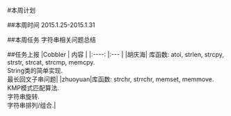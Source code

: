 #本周计划

##本周时间
	2015.1.25-2015.1.31

##本周任务
	字符串相关问题总结

##任务上报
|Cobbler	|	内容	|
|:----:	|:---	|
|胡庆海| 库函数: atoi, strlen, strcpy, strstr, strcat, strcmp, memcpy.  <br> String类的简单实现. <br>最长回文子串问题|
|zhuoyuan|库函数: strchr, strrchr, memset, memmove. <br> KMP模式匹配算法. <br> 字符串旋转. <br> 字符串排列/组合.|

